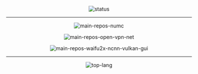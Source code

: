 <div align="center">
  
  ![status](https://github-readme-stats.vercel.app/api?username=Soju06&show_icons=true&theme=dracula)
  ***
  ![main-repos-numc](https://github-readme-stats.vercel.app/api/pin/?username=Soju06&repo=NUMC&theme=dracula)
  
  ![main-repos-open-vpn-net](https://github-readme-stats.vercel.app/api/pin/?username=Soju06&repo=OpenVPN.Net&theme=dracula)
  
  ![main-repos-waifu2x-ncnn-vulkan-gui](https://github-readme-stats.vercel.app/api/pin/?username=Soju06&repo=waifu2x-ncnn-vulkan-gui&theme=dracula)
  ***
  ![top-lang](https://github-readme-stats.vercel.app/api/top-langs/?username=Soju06&layout=compact&theme=dracula)
</div>

